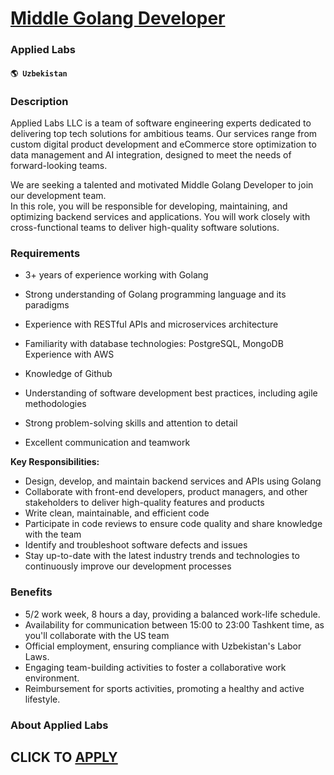 # [Middle Golang Developer](https://www.remotewlb.com/apply/middle-golang-developer)  
### Applied Labs  
#### `🌎 Uzbekistan`  

### **Description**

Applied Labs LLC is a team of software engineering experts dedicated to delivering top tech solutions for ambitious teams. Our services range from custom digital product development and eCommerce store optimization to data management and AI integration, designed to meet the needs of forward-looking teams.  
  
We are seeking a talented and motivated Middle Golang Developer to join our development team.  
In this role, you will be responsible for developing, maintaining, and optimizing backend services and applications. You will work closely with cross-functional teams to deliver high-quality software solutions.

###  **Requirements**

  * 3+ years of experience working with Golang
  * Strong understanding of Golang programming language and its paradigms
  * Experience with RESTful APIs and microservices architecture
  * Familiarity with database technologies: PostgreSQL, MongoDB  
Experience with AWS

  * Knowledge of Github
  * Understanding of software development best practices, including agile methodologies
  * Strong problem-solving skills and attention to detail
  * Excellent communication and teamwork   
  
**Key Responsibilities:**  

  * Design, develop, and maintain backend services and APIs using Golang
  * Collaborate with front-end developers, product managers, and other stakeholders to deliver high-quality features and products
  * Write clean, maintainable, and efficient code
  * Participate in code reviews to ensure code quality and share knowledge with the team
  * Identify and troubleshoot software defects and issues
  * Stay up-to-date with the latest industry trends and technologies to continuously improve our development processes

### **Benefits**

  * 5/2 work week, 8 hours a day, providing a balanced work-life schedule.
  * Availability for communication between 15:00 to 23:00 Tashkent time, as you'll collaborate with the US team
  * Official employment, ensuring compliance with Uzbekistan's Labor Laws.
  * Engaging team-building activities to foster a collaborative work environment.
  * Reimbursement for sports activities, promoting a healthy and active lifestyle.

### **About Applied Labs**

  
## CLICK TO [APPLY](https://www.remotewlb.com/apply/middle-golang-developer)

